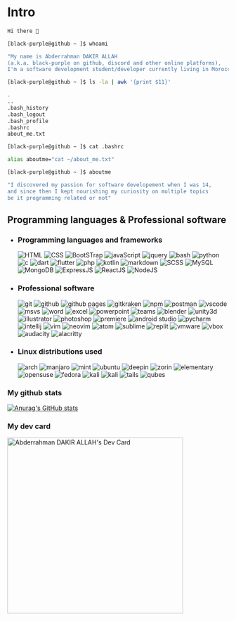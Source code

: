 # Intro
```bash
Hi there 👋

[black-purple@github ~ ]$ whoami

"My name is Abderrahman DAKIR ALLAH 
(a.k.a. black-purple on github, discord and other online platforms), 
I'm a software development student/developer currently living in Morocco."

[black-purple@github ~ ]$ ls -la | awk '{print $11}'

.
..
.bash_history
.bash_logout
.bash_profile
.bashrc
about_me.txt

[black-purple@github ~ ]$ cat .bashrc

alias aboutme="cat ~/about_me.txt"

[black-purple@github ~ ]$ aboutme

"I discovered my passion for software developement when I was 14,
and since then I kept nourishing my curiosity on multiple topics 
be it programming related or not"
```

## Programming languages & Professional software


* ### Programming languages and frameworks
    ![HTML](https://img.shields.io/static/v1?label=%20&message=HTML&color=%23E34F26&labelColor=%23ff000000&logo=HTML5)
    ![CSS](https://img.shields.io/static/v1?label=%20&message=CSS&color=%231572B6&labelColor=%23ff000000&logo=Css3&logoColor=%231572B6)
    ![BootSTrap](https://img.shields.io/static/v1?label=%20&message=BootStrap&color=%237952B3&labelColor=%23ff000000&logo=BootStrap)
    ![javaScript](https://img.shields.io/static/v1?label=%20&message=JavaScript&color=%23F7DF1E&labelColor=%23ff000000&logo=javaScript)
    ![jquery](https://img.shields.io/static/v1?label=%20&message=JQuery&color=%230769AD&logoColor=%230769AD&labelColor=%23ff000000&logo=jquery)
    ![bash](https://img.shields.io/static/v1?label=%20&message=Bash&color=%234EAA25&labelColor=%23ff000000&logo=gnubash)
    ![python](https://img.shields.io/static/v1?label=%20&message=Python&color=%23FFE873&labelColor=%23ff000000&logo=python&logoColor=%23FFE873)
    ![c](https://img.shields.io/static/v1?label=%20&message=Clang&color=%23adadad&labelColor=%23ff000000&logo=c&)
    ![dart](https://img.shields.io/static/v1?label=%20&message=Dart&color=%230175C2&labelColor=%23ff000000&logo=dart&logoColor=%230175C2)
    ![flutter](https://img.shields.io/static/v1?label=%20&message=Flutter&color=%2302569B&labelColor=%23ff000000&logo=flutter&logoColor=%2302569B)
    ![php](https://img.shields.io/static/v1?label=%20&message=PHP&color=%23777BB4&labelColor=%23ff000000&logo=php&logoColor=%23777BB4)
    ![kotlin](https://img.shields.io/static/v1?label=%20&message=Kotlin&color=%237F52FF&labelColor=%23ff000000&logo=kotlin&logoColor=%237F52FF)
    ![markdown](https://img.shields.io/static/v1?label=%20&message=Markdown&color=%23fff&labelColor=%23ff000000&logo=markdown&logoColor=%23fff)
    ![SCSS](https://img.shields.io/static/v1?label=%20&message=SASS&color=%23CC6699&labelColor=%23ff000000&logo=sass)
    ![MySQL](https://img.shields.io/static/v1?label=%20&message=MySQL&color=%234479A1&labelColor=%23ff000000&logo=mysql)
    ![MongoDB](https://img.shields.io/static/v1?label=%20&message=MongoDB&color=%2347A248&labelColor=%23ff000000&logo=mongodb)
    ![ExpressJS](https://img.shields.io/static/v1?label=%20&message=ExpressJS&color=%23000000&labelColor=%23ff000000&logo=express)
    ![ReactJS](https://img.shields.io/static/v1?label=%20&message=ReactJS&color=%2361DAFB&labelColor=%23ff000000&logo=react)
    ![NodeJS](https://img.shields.io/static/v1?label=%20&message=NodeJS&color=%23339933&labelColor=%23ff000000&logo=node.js)

* ### Professional software
    ![git](https://img.shields.io/static/v1?label=%20&message=Git&color=%23F05032&labelColor=%23ff000000&logo=git&logoColor=%23F05032)
    ![github](https://img.shields.io/static/v1?label=%20&message=GitHub&color=%23181717&labelColor=%23ff000000&logo=github&logoColor=%23fafafa)
    ![github pages](https://img.shields.io/static/v1?label=%20&message=Github%20Pages&color=%23222222&labelColor=%23ff000000&logo=githubpages&logoColor=%23fafafa)
    ![gitkraken](https://img.shields.io/static/v1?label=%20&message=GitKraken&color=%23179287&labelColor=%23ff000000&logo=gitkraken&logoColor=%23179287)
    ![npm](https://img.shields.io/static/v1?label=%20&message=NPM&color=%23CB3837&labelColor=%23ff000000&logo=npm&logoColor=%23CB3837)
    ![postman](https://img.shields.io/static/v1?label=%20&message=Postman&color=%23FF6C37&labelColor=%23ff000000&logo=postman&logoColor=%23FF6C37)
    ![vscode](https://img.shields.io/static/v1?label=%20&message=VScode&color=%23007ACC&labelColor=%23ff000000&logo=visualstudiocode&logoColor=%23007ACC)
    ![msvs](https://img.shields.io/static/v1?label=%20&message=MS%20Visual%20Studio&color=%235C2D91&labelColor=%23ff000000&logo=visualstudio&logoColor=%235C2D91)
    ![word](https://img.shields.io/static/v1?label=%20&message=MS%20Word&color=%232B579A&labelColor=%23ff000000&logo=microsoftword&logoColor=%232B579A)
    ![excel](https://img.shields.io/static/v1?label=%20&message=MS%20Excel&color=%23217346&labelColor=%23ff000000&logo=microsoftexcel&logoColor=%23217346)
    ![powerpoint](https://img.shields.io/static/v1?label=%20&message=MS%20PowerPoint&color=%23B7472A&labelColor=%23ff000000&logo=microsoftpowerpoint&logoColor=%23B7472A)
    ![teams](https://img.shields.io/static/v1?label=%20&message=MS%20Teams&color=%236264A7&labelColor=%23ff000000&logo=microsoftteams&logoColor=%236264A7)
    ![blender](https://img.shields.io/static/v1?label=%20&message=blender&color=%23F5792A&labelColor=%23ff000000&logo=blender&logoColor=%23F5792A)
    ![unity3d](https://img.shields.io/static/v1?label=%20&message=Unity3d&color=%23FFFFFF&labelColor=%23ff000000&logo=unity&logoColor=%23FFFFFF)
    ![illustrator](https://img.shields.io/static/v1?label=%20&message=Adobe%20Illustrator&color=%23FF9A00&labelColor=%23ff000000&logo=adobeillustrator&logoColor=%23FF9A00)
    ![photoshop](https://img.shields.io/static/v1?label=%20&message=Adobe%20Photoshop&color=%2331A8FF&labelColor=%23ff000000&logo=adobephotoshop&logoColor=%2331A8FF)
    ![premiere](https://img.shields.io/static/v1?label=%20&message=Adobe%20Premiere%20Pro&color=%239999FF&labelColor=%23ff000000&logo=adobepremierepro&logoColor=%239999FF)
    ![android studio](https://img.shields.io/static/v1?label=%20&message=Android%20Studio&color=%233DDC84&labelColor=%23ff000000&logo=androidstudio&logoColor=%233DDC84)
    ![pycharm](https://img.shields.io/static/v1?label=%20&message=Pycharm&color=%23EFE942&labelColor=%23ff000000&logo=pycharm&logoColor=%23EFE942)
    ![intellij](https://img.shields.io/static/v1?label=%20&message=Intellij%20Idea&color=%23B22F59&labelColor=%23ff000000&logo=intellijidea&logoColor=%23B22F59)
    ![vim](https://img.shields.io/static/v1?label=%20&message=Vim&color=%23019733&labelColor=%23ff000000&logo=vim&logoColor=%23019733)
    ![neovim](https://img.shields.io/static/v1?label=%20&message=Neovim&color=%2357A143&labelColor=%23ff000000&logo=neovim&logoColor=%2357A143)
    ![atom](https://img.shields.io/static/v1?label=%20&message=Atom&color=%2366595C&labelColor=%23ff000000&logo=atom&logoColor=%2366595C)
    ![sublime](https://img.shields.io/static/v1?label=%20&message=Sublime%20text&color=%23FF9800&labelColor=%23ff000000&logo=sublimetext&logoColor=%23FF9800)
    ![replit](https://img.shields.io/static/v1?label=%20&message=Replit&color=%23667881&labelColor=%23ff000000&logo=replit&logoColor=%23667881)
    ![vmware](https://img.shields.io/static/v1?label=%20&message=VMware%20Workstation/Player&color=%23607078&labelColor=%23ff000000&logo=vmware&logoColor=%23607078)
    ![vbox](https://img.shields.io/static/v1?label=%20&message=VirtualBox&color=%23183A61&labelColor=%23ff000000&logo=virtualbox&logoColor=%23183A61)
    ![audacity](https://img.shields.io/static/v1?label=%20&message=Audacity&color=%230000CC&labelColor=%23ff000000&logo=audacity&logoColor=%230000CC)
    ![alacritty](https://img.shields.io/static/v1?label=%20&message=Alacritty&color=%23F46D01&labelColor=%23ff000000&logo=alacritty&logoColor=%23F46D01)

* ### Linux distributions used
    ![arch](https://img.shields.io/static/v1?label=%20&message=Arch%20linux&color=%231793D1&labelColor=%23ff000000&logo=archlinux&logoColor=%231793D1)
    ![manjaro](https://img.shields.io/static/v1?label=%20&message=Manjaro&color=%2335BF5C&labelColor=%23ff000000&logo=manjaro&logoColor=%2335BF5C)
    ![mint](https://img.shields.io/static/v1?label=%20&message=Linux%20Mint&color=%2387CF3E&labelColor=%23ff000000&logo=linuxmint&logoColor=%2387CF3E)
    ![ubuntu](https://img.shields.io/static/v1?label=%20&message=Ubuntu&color=%23E95420&labelColor=%23ff000000&logo=ubuntu&logoColor=%23E95420)
    ![deepin](https://img.shields.io/static/v1?label=%20&message=Deepin%20OS&color=%23007CFF&labelColor=%23ff000000&logo=deepin&logoColor=%23007CFF)
    ![zorin](https://img.shields.io/static/v1?label=%20&message=Zorin%20OS&color=%230CC1F3&labelColor=%23ff000000&logo=zorin&logoColor=%230CC1F3)
    ![elementary](https://img.shields.io/static/v1?label=%20&message=Elementary%20OS&color=%2364BAFF&labelColor=%23ff000000&logo=elementary&logoColor=%2364BAFF)
    ![opensuse](https://img.shields.io/static/v1?label=%20&message=OpenSUSE&color=%2373BA25&labelColor=%23ff000000&logo=opensuse&logoColor=%2373BA25)
    ![fedora](https://img.shields.io/static/v1?label=%20&message=Fedora&color=%2351A2DA&labelColor=%23ff000000&logo=fedora&logoColor=%2351A2DA)
    ![kali](https://img.shields.io/static/v1?label=%20&message=Kali%20Linux&color=%23557C94&labelColor=%23ff000000&logo=kalilinux&logoColor=%23557C94)
    ![kali](https://img.shields.io/static/v1?label=%20&message=Parrot%20Sec&color=%2304F2FC&labelColor=%23ff000000&logo=linux&logoColor=%2304F2FC)
    ![tails](https://img.shields.io/static/v1?label=%20&message=Tails&color=%2356347C&labelColor=%23ff000000&logo=tails&logoColor=%2356347C)
    ![qubes](https://img.shields.io/static/v1?label=%20&message=Qubes&color=%233874D8&labelColor=%23ff000000&logo=qubesos&logoColor=%233874D8)

### My github stats
[![Anurag's GitHub stats](https://github-readme-stats.vercel.app/api?username=black-purple&theme=midnight-purple)](https://github.com/anuraghazra/github-readme-stats)

### My dev card
<a href="https://app.daily.dev/black_purple"><img src="https://api.daily.dev/devcards/2869e0c1367f4915b9078012bbc2e157.png?r=3dq" width="400" alt="Abderrahman DAKIR ALLAH's Dev Card"/></a>
